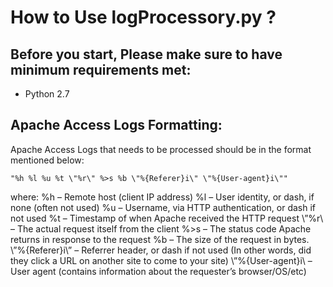 # How to Use logProcessory.py ?

## Before you start, Please make sure to have minimum requirements met:

- Python 2.7

## Apache Access Logs Formatting:
Apache Access Logs that needs to be processed should be in the format mentioned below:

    "%h %l %u %t \"%r\" %>s %b \"%{Referer}i\" \"%{User-agent}i\""

where:
    %h – Remote host (client IP address)
    %l – User identity, or dash, if none (often not used)
    %u – Username, via HTTP authentication, or dash if not used
    %t – Timestamp of when Apache received the HTTP request
    \”%r\ – The actual request itself from the client
    %>s – The status code Apache returns in response to the request
    %b – The size of the request in bytes.
    \”%{Referer}i\” – Referrer header, or dash if not used  (In other words, did they click a URL on another site to come to your site)
    \”%{User-agent}i\ – User agent (contains information about the requester’s browser/OS/etc)
